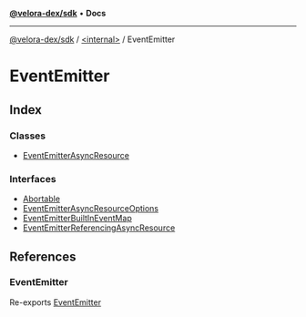 [**@velora-dex/sdk**](../../../README.md) • **Docs**

***

[@velora-dex/sdk](../../../globals.md) / [\<internal\>](../../README.md) / EventEmitter

# EventEmitter

## Index

### Classes

- [EventEmitterAsyncResource](classes/EventEmitterAsyncResource.md)

### Interfaces

- [Abortable](interfaces/Abortable.md)
- [EventEmitterAsyncResourceOptions](interfaces/EventEmitterAsyncResourceOptions.md)
- [EventEmitterBuiltInEventMap](interfaces/EventEmitterBuiltInEventMap.md)
- [EventEmitterReferencingAsyncResource](interfaces/EventEmitterReferencingAsyncResource.md)

## References

### EventEmitter

Re-exports [EventEmitter](../../classes/EventEmitter.md)
